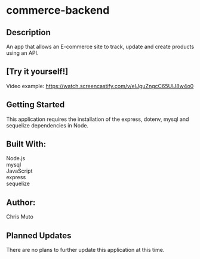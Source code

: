# commerce-backend

## Description

An app that allows an E-commerce site to track, update and create products using an API.

## [Try it yourself!]

Video example: https://watch.screencastify.com/v/eIJguZngcC65UlJ8w4o0

## Getting Started

This application requires the installation of the express, dotenv, mysql and sequelize dependencies in Node.

## Built With:

Node.js <br>
mysql </br>
JavaScript <br>
express <br>
sequelize

## Author:

Chris Muto

## Planned Updates

There are no plans to further update this application at this time.